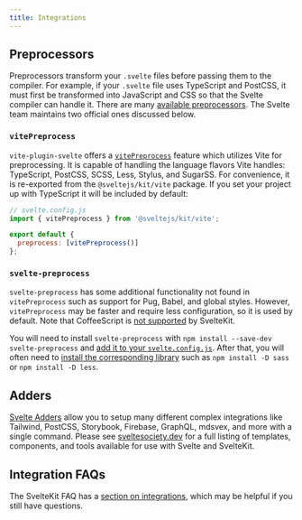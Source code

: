 ```yaml
---
title: Integrations
---
```


## Preprocessors

Preprocessors transform your `.svelte` files before passing them to the compiler. For example, if your `.svelte` file uses TypeScript and PostCSS, it must first be transformed into JavaScript and CSS so that the Svelte compiler can handle it. There are many [available preprocessors](https://sveltesociety.dev/tools#preprocessors). The Svelte team maintains two official ones discussed below.

### `vitePreprocess`

`vite-plugin-svelte` offers a [`vitePreprocess`](https://github.com/sveltejs/vite-plugin-svelte/blob/main/docs/preprocess.md) feature which utilizes Vite for preprocessing. It is capable of handling the language flavors Vite handles: TypeScript, PostCSS, SCSS, Less, Stylus, and SugarSS. For convenience, it is re-exported from the `@sveltejs/kit/vite` package. If you set your project up with TypeScript it will be included by default:

```js
// svelte.config.js
import { vitePreprocess } from '@sveltejs/kit/vite';

export default {
  preprocess: [vitePreprocess()]
};
```

### `svelte-preprocess`

`svelte-preprocess` has some additional functionality not found in `vitePreprocess` such as support for Pug, Babel, and global styles. However, `vitePreprocess` may be faster and require less configuration, so it is used by default. Note that CoffeeScript is [not supported](https://github.com/sveltejs/kit/issues/2920#issuecomment-996469815) by SvelteKit.

You will need to install `svelte-preprocess` with `npm install --save-dev svelte-preprocess` and [add it to your `svelte.config.js`](https://github.com/sveltejs/svelte-preprocess/blob/main/docs/usage.md#with-svelte-config). After that, you will often need to [install the corresponding library](https://github.com/sveltejs/svelte-preprocess/blob/main/docs/getting-started.md) such as `npm install -D sass` or `npm install -D less`.

## Adders

[Svelte Adders](https://sveltesociety.dev/templates#adders) allow you to setup many different complex integrations like Tailwind, PostCSS, Storybook, Firebase, GraphQL, mdsvex, and more with a single command. Please see [sveltesociety.dev](https://sveltesociety.dev/) for a full listing of templates, components, and tools available for use with Svelte and SvelteKit.

## Integration FAQs

The SvelteKit FAQ has a [section on integrations](/faq#integrations), which may be helpful if you still have questions.
